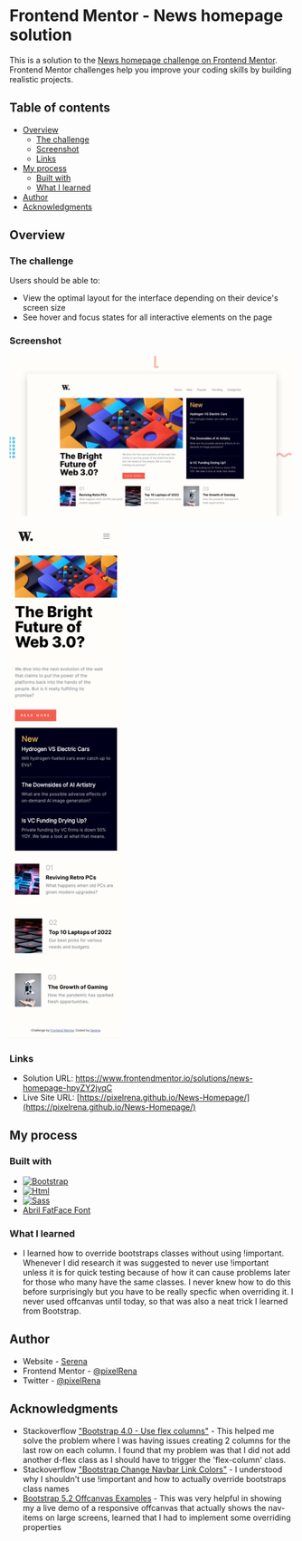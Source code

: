 # Frontend Mentor - News homepage solution

This is a solution to the [News homepage challenge on Frontend Mentor](https://www.frontendmentor.io/challenges/news-homepage-H6SWTa1MFl). Frontend Mentor challenges help you improve your coding skills by building realistic projects. 

## Table of contents

- [Overview](#overview)
  - [The challenge](#the-challenge)
  - [Screenshot](#screenshot)
  - [Links](#links)
- [My process](#my-process)
  - [Built with](#built-with)
  - [What I learned](#what-i-learned)
- [Author](#author)
- [Acknowledgments](#acknowledgments)

## Overview

### The challenge

Users should be able to:

- View the optimal layout for the interface depending on their device's screen size
- See hover and focus states for all interactive elements on the page

### Screenshot
<img src="https://github.com/pixelRena/News-Homepage/blob/main/assets/images/final-desktop-design.png?raw=true" width="800"/>
<img src="https://github.com/pixelRena/News-Homepage/blob/main/assets/images/final-mobile-design.png" width="200"/>

### Links

- Solution URL: https://www.frontendmentor.io/solutions/news-homepage-hpyZY2jvqC
- Live Site URL: [https://pixelrena.github.io/News-Homepage/](https://pixelrena.github.io/News-Homepage/)

## My process

### Built with

- [![Bootstrap][Bootstrap]][Bootstrap-url]
- [![Html][Html]][Html-url]
- [![Sass][Sass]][Sass-url]
- [Abril FatFace Font](https://fonts.google.com/specimen/Abril+Fatface?preview.text=W.&preview.text_type=custom)

### What I learned
- I learned how to override bootstraps classes without using !important. Whenever I did research it was suggested to never use !important unless it is for quick testing because of how it can cause problems later for those who many have the same classes. I never knew how to do this before surprisingly but you have to be really specfic when overriding it. I never used offcanvas until today, so that was also a neat trick I learned from Bootstrap.

## Author

- Website - [Serena](https://devserena.herokuapp.com/)
- Frontend Mentor - [@pixelRena](https://www.frontendmentor.io/profile/yourusername)
- Twitter - [@pixelRena](https://twitter.com/pixelRena)

## Acknowledgments

- Stackoverflow ["Bootstrap 4.0 - Use flex columns"](https://stackoverflow.com/questions/46076910/bootstrap-4-0-use-flex-columns) - This helped me solve the problem where I was having issues creating 2 columns for the last row on each column. I found that my problem was that I did not add another d-flex class as I should have to trigger the 'flex-column' class.
- Stackoverflow ["Bootstrap Change Navbar Link Colors"](https://stackoverflow.com/questions/48735679/bootstrap-change-navbar-link-colors) - I understood why I shouldn't use !important and how to actually override bootstraps class names
- [Bootstrap 5.2 Offcanvas Examples](https://getbootstrap.com/docs/5.2/examples/navbars-offcanvas/) - This was very helpful in showing my a live demo of a responsive offcanvas that actually shows the nav-items on large screens, learned that I had to implement some overriding properties


[Bootstrap]: https://img.shields.io/badge/Bootstrap-563D7C?style=for-the-badge&logo=bootstrap&logoColor=white
[Bootstrap-url]: https://getbootstrap.com/docs/5.2/getting-started/introduction/
[Html]: https://img.shields.io/badge/HTML5-E34F26?style=for-the-badge&logo=html5&logoColor=white
[Html-url]: https://www.w3schools.com/html/
[Sass]: https://img.shields.io/badge/Sass-CC6699?style=for-the-badge&logo=sass&logoColor=white
[Sass-url]: https://sass-lang.com/
